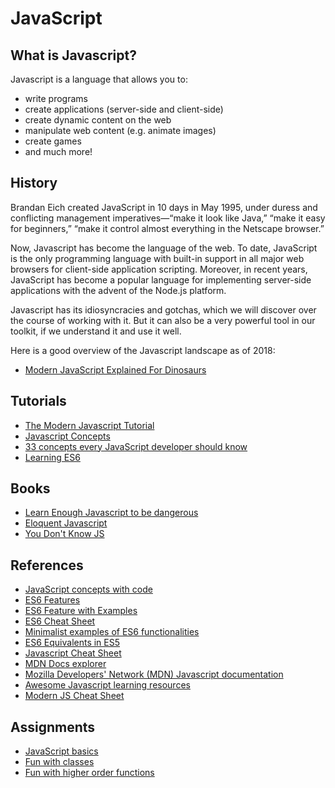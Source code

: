 # JavaScript

## What is Javascript?

Javascript is a language that allows you to:

* write programs 
* create applications \(server-side and client-side\)
* create dynamic content on the web
* manipulate web content \(e.g. animate images\)
* create games
* and much more!

## History

Brandan Eich created JavaScript in 10 days in May 1995, under duress and conflicting management imperatives—“make it look like Java,” “make it easy for beginners,” “make it control almost everything in the Netscape browser.”

Now, Javascript has become the language of the web. To date, JavaScript is the only programming language with built-in support in all major web browsers for client-side application scripting. Moreover, in recent years, JavaScript has become a popular language for implementing server-side applications with the advent of the Node.js platform.

Javascript has its idiosyncracies and gotchas, which we will discover over the course of working with it. But it can also be a very powerful tool in our toolkit, if we understand it and use it well.

Here is a good overview of the Javascript landscape as of 2018:

* [Modern JavaScript Explained For Dinosaurs](https://medium.com/the-node-js-collection/modern-javascript-explained-for-dinosaurs-f695e9747b70)

## Tutorials

* [The Modern Javascript Tutorial](http://javascript.info/)
* [Javascript Concepts](https://github.com/divyanshu-rawat/Javascript-Concepts)
* [33 concepts every JavaScript developer should know](https://github.com/leonardomso/33-js-concepts)
* [Learning ES6](https://github.com/ericdouglas/ES6-Learning)

## Books

* [Learn Enough Javascript to be dangerous](https://www.learnenough.com/javascript-tutorial)
* [Eloquent Javascript](http://eloquentjavascript.net/)
* [You Don't Know JS](https://github.com/getify/You-Dont-Know-JS)

## References

* [JavaScript concepts with code](https://github.com/vasanthk/js-bits)
* [ES6 Features](https://github.com/lukehoban/es6features)
* [ES6 Feature with Examples](http://es6-features.org/)
* [ES6 Cheat Sheet](https://github.com/DrkSephy/es6-cheatsheet)
* [Minimalist examples of ES6 functionalities](https://github.com/hemanth/paws-on-es6)
* [ES6 Equivalents in ES5](https://github.com/addyosmani/es6-equivalents-in-es5)
* [Javascript Cheat Sheet](https://github.com/krishnr/JavaScript-cheat-sheet)
* [MDN Docs explorer](http://devdocs.io/)
* [Mozilla Developers' Network \(MDN\) Javascript documentation](https://developer.mozilla.org/en-US/docs/Learn/JavaScript/First_steps/What_is_JavaScript)
* [Awesome Javascript learning resources](https://github.com/micromata/awesome-javascript-learning)
* [Modern JS Cheat Sheet](https://mbeaudru.github.io/modern-js-cheatsheet/)

## Assignments

* [JavaScript basics](https://github.com/thoughtworks-jumpstart/javascript-basics)
* [Fun with classes](https://github.com/thoughtworks-jumpstart/javascript-classes)
* [Fun with higher order functions](https://github.com/thoughtworks-jumpstart/higher-order-functions-exercises)

